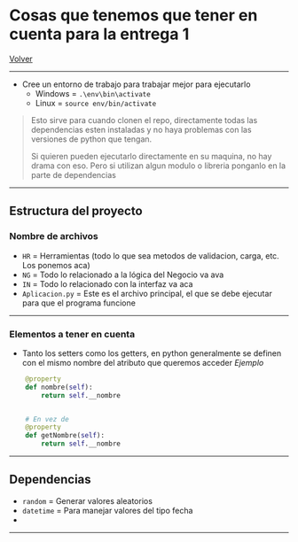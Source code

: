 # Cosas que tenemos que tener en cuenta para la entrega 1

[Volver](../README.md)

---

- Cree un entorno de trabajo para trabajar mejor para ejecutarlo
  - Windows = `.\env\bin\activate`
  - Linux = `source env/bin/activate`

> Esto sirve para cuando clonen el repo, directamente todas las dependencias esten instaladas y no haya problemas con las versiones de python que tengan.
>
> Si quieren pueden ejecutarlo directamente en su maquina, no hay drama con eso. Pero si utilizan algun modulo o libreria ponganlo en la parte de dependencias

---

## Estructura del proyecto

### Nombre de archivos

- `HR` = Herramientas (todo lo que sea metodos de validacion, carga, etc. Los ponemos aca)
- `NG` = Todo lo relacionado a la lógica del Negocio va ava
- `IN` = Todo lo relacionado con la interfaz va aca
- `Aplicacion.py` = Este es el archivo principal, el que se debe ejecutar para que el programa funcione

---

### Elementos a tener en cuenta

- Tanto los setters como los getters, en python generalmente se definen con el mismo nombre del atributo que queremos acceder
*Ejemplo*

```python
    @property
    def nombre(self):
        return self.__nombre


    # En vez de 
    @property
    def getNombre(self):
        return self.__nombre
```

---

## Dependencias

- `random` = Generar valores aleatorios
- `datetime` = Para manejar valores del tipo fecha
-

---
